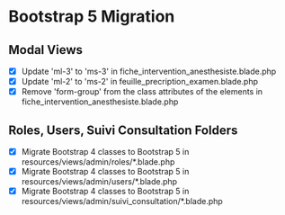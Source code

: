 # Bootstrap 5 Migration

## Modal Views
- [x] Update 'ml-3' to 'ms-3' in fiche_intervention_anesthesiste.blade.php
- [x] Update 'ml-2' to 'ms-2' in feuille_precription_examen.blade.php
- [x] Remove 'form-group' from the class attributes of the <td> elements in fiche_intervention_anesthesiste.blade.php

## Roles, Users, Suivi Consultation Folders
- [x] Migrate Bootstrap 4 classes to Bootstrap 5 in resources/views/admin/roles/*.blade.php
- [x] Migrate Bootstrap 4 classes to Bootstrap 5 in resources/views/admin/users/*.blade.php
- [x] Migrate Bootstrap 4 classes to Bootstrap 5 in resources/views/admin/suivi_consultation/*.blade.php
